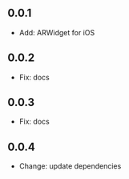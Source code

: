 ## 0.0.1

- Add: ARWidget for iOS

## 0.0.2

- Fix: docs

## 0.0.3

- Fix: docs

## 0.0.4

- Change: update dependencies
